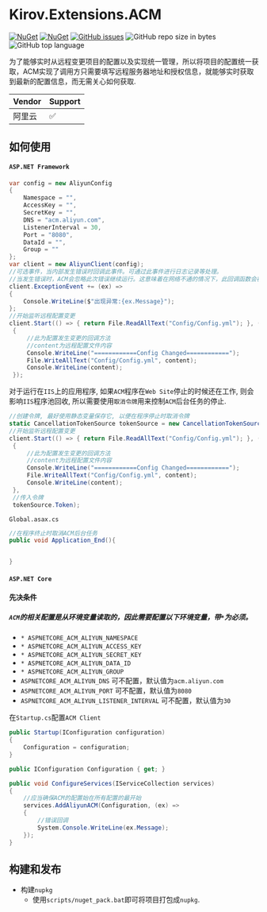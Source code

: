 # Kirov.Extensions.ACM
[![NuGet](https://img.shields.io/nuget/v/Kirov.Extensions.ACM.Abstractions.svg?style=flat-square&logo=nuget)](https://www.nuget.org/packages/Kirov.Extensions.ACM.Abstractions)
[![NuGet](https://img.shields.io/nuget/dt/Kirov.Extensions.ACM.Abstractions?logo=nuget&style=flat-square)](https://www.nuget.org/packages/Kirov.Extensions.ACM.Abstractions)
[![GitHub issues](https://img.shields.io/github/issues/kirov-opensource/acm.svg?style=flat-square&logo=github)](https://github.com/kirov-opensource/acm/issues)
![GitHub repo size in bytes](https://img.shields.io/github/repo-size/kirov-opensource/acm.svg?style=flat-square&logo=github)
![GitHub top language](https://img.shields.io/github/languages/top/kirov-opensource/acm.svg?style=flat-square&logo=github)

为了能够实时从远程变更项目的配置以及实现统一管理，所以将项目的配置统一获取，ACM实现了调用方只需要填写远程服务器地址和授权信息，就能够实时获取到最新的配置信息，而无需关心如何获取.

| Vendor | Support |  
| ------ | ------- |
| 阿里云 | :white_check_mark: |

## 如何使用
#### `ASP.NET Framework`
```csharp
var config = new AliyunConfig
{
    Namespace = "",
    AccessKey = "",
    SecretKey = "",
    DNS = "acm.aliyun.com",
    ListenerInterval = 30,
    Port = "8080",
    DataId = "",
    Group = ""
};
var client = new AliyunClient(config);
//可选事件，当内部发生错误时回调此事件。可通过此事件进行日志记录等处理。
//当发生错误时，ACM会忽略此次错误继续运行。这意味着在网络不通的情况下，此回调函数会被重复回调。
client.ExceptionEvent += (ex) =>
{
    Console.WriteLine($"出现异常:{ex.Message}");
};
//开始监听远程配置变更
client.Start(() => { return File.ReadAllText("Config/Config.yml"); }, (content) =>
 {
     //此为配置发生变更的回调方法
     //content为远程配置文件内容
     Console.WriteLine("============Config Changed============");
     File.WriteAllText("Config/Config.yml", content);
     Console.WriteLine(content);
 });
```

对于运行在`IIS`上的应用程序, 如果`ACM`程序在`Web Site`停止的时候还在工作, 则会影响`IIS`程序池回收, 所以需要使用`取消令牌`用来控制`ACM`后台任务的停止.
```csharp
//创建令牌, 最好使用静态变量保存它, 以便在程序停止时取消令牌
static CancellationTokenSource tokenSource = new CancellationTokenSource();
//开始监听远程配置变更
client.Start(() => { return File.ReadAllText("Config/Config.yml"); }, (content) =>
 {
     //此为配置发生变更的回调方法
     //content为远程配置文件内容
     Console.WriteLine("============Config Changed============");
     File.WriteAllText("Config/Config.yml", content);
     Console.WriteLine(content);
 }, 
 //传入令牌
 tokenSource.Token);
```
`Global.asax.cs`
```csharp
//在程序终止时取消ACM后台任务
public void Application_End(){


}

```


#### `ASP.NET Core`
#### 先决条件
##### `ACM`的相关配置是从环境变量读取的，因此需要配置以下环境变量，带`*`为必须。
* `* ASPNETCORE_ACM_ALIYUN_NAMESPACE`
* `* ASPNETCORE_ACM_ALIYUN_ACCESS_KEY`
* `* ASPNETCORE_ACM_ALIYUN_SECRET_KEY`
* `* ASPNETCORE_ACM_ALIYUN_DATA_ID`
* `* ASPNETCORE_ACM_ALIYUN_GROUP`
* `ASPNETCORE_ACM_ALIYUN_DNS` 可不配置，默认值为`acm.aliyun.com`
* `ASPNETCORE_ACM_ALIYUN_PORT` 可不配置，默认值为`8080`
* `ASPNETCORE_ACM_ALIYUN_LISTENER_INTERVAL` 可不配置，默认值为`30`

在`Startup.cs`配置`ACM Client`

```csharp
public Startup(IConfiguration configuration)
{
    Configuration = configuration;
}

public IConfiguration Configuration { get; }

public void ConfigureServices(IServiceCollection services)
{
    //应当确保ACM的配置始在所有配置的最开始
    services.AddAliyunACM(Configuration, (ex) =>
    {   
        //错误回调
        System.Console.WriteLine(ex.Message);
    });
}
```

## 构建和发布
* 构建`nupkg`
  * 使用`scripts/nuget_pack.bat`即可将项目打包成`nupkg`.
